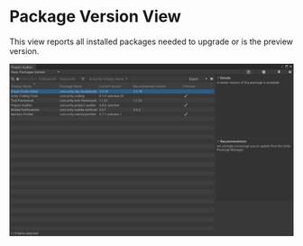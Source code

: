 <a name="PackageVersion"></a>
# Package Version View
This view reports all installed packages needed to upgrade or is the preview version.

<img src="images/package-version.png">
